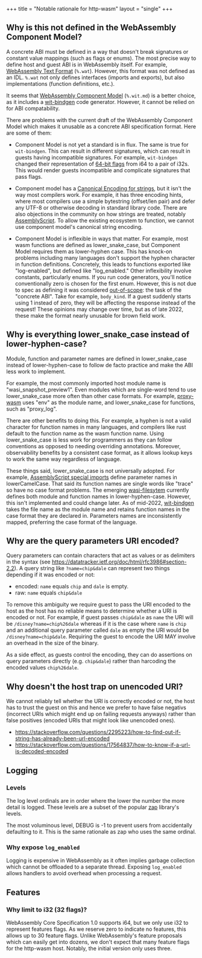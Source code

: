 +++
title = "Notable rationale for http-wasm"
layout = "single"
+++

## Why is this not defined in the WebAssembly Component Model?

A concrete ABI must be defined in a way that doesn't break signatures or
constant value mappings (such as flags or enums). The most precise way to
define host and guest ABI is in WebAssembly itself. For example,
[WebAssembly Text Format][1] (`%.wat`). However, this format was not defined
as an IDL. `%.wat` not only defines interfaces (imports and exports), but
also implementations (function definitions, etc.).

It seems that [WebAssembly Component Model][2] (`%.wit.md`) is a better choice,
as it includes a [wit-bindgen][3] code generator. However, it cannot be relied
on for ABI compatability.

There are problems with the current draft of the WebAssembly Component Model
which makes it unusable as a concrete ABI specification format. Here are some
of them:

* Component Model is not yet a standard is in flux. The same is true for
  `wit-bindgen`. This can result in different signatures, which can result in
  guests having incompatible signatures. For example, `wit-bindgen` changed
  their representation of [64-bit flags][4] from i64 to a pair of i32s. This
  would render guests incompatible and complicate signatures that pass flags.

* Component model has a [Canonical Encoding for strings][5], but it isn't the
  way most compilers work. For example, it has three encoding hints, where most
  compilers use a simple bytestring (offset/len pair) and defer any UTF-8 or
  otherwise decoding in standard library code. There are also objections in the
  community on how strings are treated, notably [AssemblyScript][6]. To allow
  the existing ecosystem to function, we cannot use component model's canonical
  string encoding.

* Component Model is inflexible in ways that matter. For example, most wasm
  functions are defined as lower_snake_case, but Component Model requires them
  as lower-hyphen case. This has knock-on problems including many languages
  don't support the hyphen character in function definitions. Concretely, this
  leads to functions exported like "log-enabled", but defined like
  "log_enabled." Other inflexibility involve constants, particularly enums. If
  you run code generators, you'll notice conventionally zero is chosen for the
  first enum. However, this is not due to spec as defining it was considered
  [out-of-scope][7]: the task of the "concrete ABI". Take for example,
  `body_kind`. If a guest suddenly starts using 1 instead of zero, they will be
  affecting the response instead of the request! These opinions may change over
  time, but as of late 2022, these make the format nearly unusable for brown
  field work.

## Why is everything lower_snake_case instead of lower-hyphen-case?

Module, function and parameter names are defined in lower_snake_case instead
of lower-hyphen-case to follow de facto practice and make the ABI less work to
implement.

For example, the most commonly imported host module name is
"wasi_snapshot_preview1". Even modules which are single-word tend to use
lower_snake_case more often than other case formats. For example,
[proxy-wasm][8] uses "env" as the module name, and lower_snake_case for
functions, such as "proxy_log".

There are other benefits to doing this. For example, a hyphen is not a valid
character for function names in many languages, and compilers like rust default
to the function name as the wasm function name. Using lower_snake_case is less
work for programmers as they can follow conventions as opposed to needing
overriding annotations. Moreover, observability benefits by a consistent case
format, as it allows lookup keys to work the same way regardless of language.

These things said, lower_snake_case is not universally adopted. For example,
[AssemblyScript special imports][9] define parameter names in lowerCamelCase.
That said its function names are single words like "trace" so have no case
format problems. The emerging [wasi-filesytem][10] currently defines both
module and function names in lower-hyphen-case. However, this isn't implemented
and could change later. As of mid-2022, [wit-bindgen][3] takes the file name as
the module name and retains function names in the case format they are declared
in. Parameters names are inconsistently mapped, preferring the case format of
the language.

## Why are the query parameters URI encoded?

Query parameters can contain characters that act as values or as delimiters in the syntax (see <https://datatracker.ietf.org/doc/html/rfc3986#section-2.2>). A query string like `?name=chip&dale` can represent two things depending if it was encoded or not:

* encoded: `name` equals `chip` and `dale` is empty.
* raw: `name` equals `chip&dale`

To remove this ambiguity we require guest to pass the URI encoded to the host as the host
has no reliable means to determine whether a URI is encoded or not. For example, if guest passes `chip&dale` as `name` the URI will be `/disney?name=chip%26dale` whereas if it is the case where `name` is `chip` and an additional query parameter called `dale` as empty the URI would be `/disney?name=chip&dale`. Requiring the guest to encode the URI MAY involve an overhead in the size of the binary.

As a side effect, as guests control the encoding, they can do assertions on query parameters directly (e.g. `chip&dale`) rather than harcoding the encoded values `chip%26dale`.

## Why doesn't the host trap on unencoded URI?

We cannot reliably tell whether the URI is correctly encoded or not, the host has to trust the guest on this and hence we prefer to have false negativs (incorrect URIs which might end up on failing requests anyways) rather than false positives (encoded URIs that might look like unencoded ones).
  - https://stackoverflow.com/questions/2295223/how-to-find-out-if-string-has-already-been-url-encoded
  - https://stackoverflow.com/questions/17564837/how-to-know-if-a-url-is-decoded-encoded


## Logging

### Levels

The log level ordinals are in order where the lower the number the more detail
is logged. These levels are a subset of the popular [zap][11] library's levels.

The most voluminous level, DEBUG is -1 to prevent users from accidentally
defaulting to it. This is the same rationale as zap who uses the same ordinal.

### Why expose `log_enabled`

Logging is expensive in WebAssembly as it often implies garbage collection
which cannot be offloaded to a separate thread. Exposing `log_enabled` allows
handlers to avoid overhead when processing a request.

## Features

### Why limit to i32 (32 flags)?

WebAssembly Core Specification 1.0 supports i64, but we only use i32 to
represent features flags. As we reserve zero to indicate no features, this
allows up to 30 feature flags. Unlike WebAssembly's feature proposals which can
easily get into dozens, we don't expect that many feature flags for the
http-wasm host. Notably, the initial version only uses three.

[1]: https://www.w3.org/TR/wasm-core-1/#text-format%E2%91%A0
[2]: https://github.com/WebAssembly/component-model
[3]: https://github.com/bytecodealliance/wit-bindgen
[4]: https://github.com/bytecodealliance/wit-bindgen/pull/209
[5]: https://github.com/WebAssembly/component-model/blob/main/design/mvp/CanonicalABI.md
[6]: https://www.assemblyscript.org/standards-objections.html
[7]: https://github.com/WebAssembly/component-model/issues/119
[8]: https://github.com/proxy-wasm/spec
[9]: https://www.assemblyscript.org/concepts.html#special-imports
[10]: https://github.com/WebAssembly/wasi-filesystem
[11]: https://github.com/uber-go/zap
